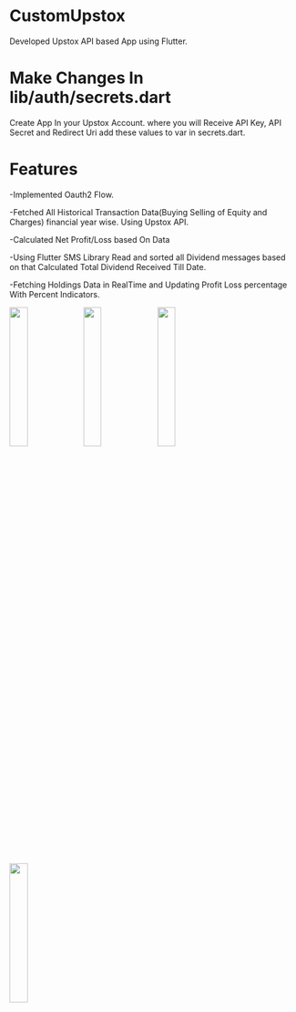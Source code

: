 # CustomUpstox
Developed Upstox API based App using Flutter.

# Make Changes In lib/auth/secrets.dart

Create App In your Upstox Account. where you will Receive API Key, API Secret and Redirect Uri add these values to var in secrets.dart.

# Features
-Implemented Oauth2 Flow.

-Fetched All Historical Transaction Data(Buying Selling of Equity and Charges) financial year wise. Using Upstox API.

-Calculated Net Profit/Loss based On Data


-Using Flutter SMS Library Read and sorted all Dividend messages based on that Calculated Total Dividend Received Till Date.

-Fetching Holdings Data in RealTime and Updating Profit Loss percentage With Percent Indicators.

<img src="https://github.com/Uditchavan39/CustomUpstox/assets/59533381/6e614c97-4fe0-4952-a21a-fe33cc5d1e59" width=25% height=25%>
<img src="https://github.com/Uditchavan39/CustomUpstox/assets/59533381/513d4b90-f01d-4d9f-af1b-17edbba45461" width=25% height=25%>
<img src="https://github.com/Uditchavan39/CustomUpstox/assets/59533381/d54bee1c-4e24-4f60-b977-ea942bca6154" width=25% height=25%>
<img src="https://github.com/Uditchavan39/CustomUpstox/assets/59533381/58ca6967-4b7c-40e6-86a6-e877270afb30" width=25% height=25%>

